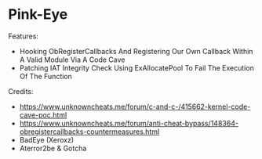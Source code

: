 # Pink-Eye

Features:
- Hooking ObRegisterCallbacks And Registering Our Own Callback Within A Valid Module Via A Code Cave
- Patching IAT Integrity Check Using ExAllocatePool To Fail The Execution Of The Function

Credits:
- https://www.unknowncheats.me/forum/c-and-c-/415662-kernel-code-cave-poc.html
- https://www.unknowncheats.me/forum/anti-cheat-bypass/148364-obregistercallbacks-countermeasures.html
- BadEye (Xeroxz)
- Aterror2be & Gotcha
